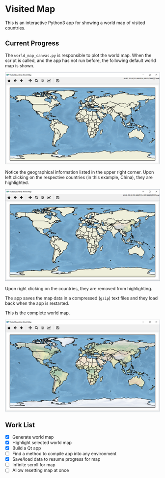 # Visited Map

This is an interactive Python3 app for showing a world map of visited countries. 

## Current Progress

The `world_map_canvas.py` is responsible to plot the world map. When the script is called, and the app has not run before, the following default world map is shown.

![default_world](https://raw.githubusercontent.com/mcreng/VisitedMap/master/docs/default_world.png)

Notice the geographical information listed in the upper right corner. Upon left clicking on the respective countries (in this example, China), they are highlighted.

![updated_world](https://raw.githubusercontent.com/mcreng/VisitedMap/master/docs/updated_world.png)

Upon right clicking on the countries, they are removed from highlighting.

The app saves the map data in a compressed (`gzip`) text files and they load back when the app is restarted.

This is the complete world map.

![complete_world](https://raw.githubusercontent.com/mcreng/VisitedMap/master/docs/complete_world.PNG)

## Work List

- [x] Generate world map
- [x] Highlight selected world map
- [x] Build a Qt app
- [ ] Find a method to compile app into any environment
- [x] Save/load data to resume progress for map
- [ ] Infinite scroll for map
- [ ] Allow resetting map at once